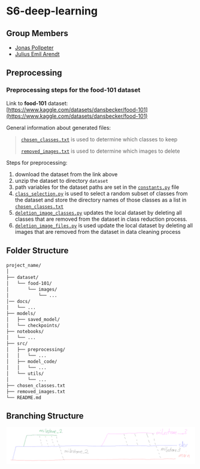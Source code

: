 # S6-deep-learning

## Group Members
- [Jonas Pollpeter](https://github.com/JonasPTFL)
- [Julius Emil Arendt](https://github.com/Aremju)

## Preprocessing

### Preprocessing steps for the food-101 dataset
Link to **food-101** dataset: [https://www.kaggle.com/datasets/dansbecker/food-101](https://www.kaggle.com/datasets/dansbecker/food-101)

General information about generated files:
> [`chosen_classes.txt`](./chosen_classes.txt) is used to determine which classes to keep
> 
> [`removed_images.txt`](./removed_images.txt) is used to determine which images to delete

Steps for preprocessing:
1. download the dataset from the link above
2. unzip the dataset to directory `dataset`
3. path variables for the dataset paths are set in the [`constants.py`](src/util/constants.py) file
4. [`class_selection.py`](src/preprocessing/class_selection.py) is used to select a random subset of classes from the 
dataset and store the directory names of those classes as a list in [`chosen_classes.txt`](./chosen_classes.txt)
5. [`deletion_image_classes.py`](src/preprocessing/deletion_image_classes.py) updates the local dataset by deleting all
classes that are removed from the dataset in class reduction process.
6. [`deletion_image_files.py`](src/preprocessing/deletion_image_files.py) is used update the local dataset by deleting all
images that are removed from the dataset in data cleaning process

## Folder Structure

```
project_name/
│
├── dataset/
│   └── food-101/
│       └── images/
│           └── ...
│── docs/
│   └── ...
├── models/
│   ├── saved_model/
│   └── checkpoints/
├── notebooks/ 
│   └── ...
├── src/
│   ├── preprocessing/
│   │   └── ...
│   ├── model_code/
│   │   └── ...
│   └── utils/
│       └── ...
├── chosen_classes.txt
├── removed_images.txt
└── README.md
```

## Branching Structure

![Branching Structure](docs/branching.png)